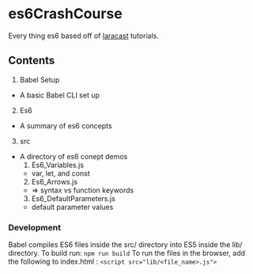 # es6CrashCourse
Every thing es6 based off of [laracast](https://laracasts.com) tutorials.

## Contents
1. Babel Setup
  - A basic Babel CLI set up
2. Es6
  - A summary of es6 concepts
3. src
  - A directory of es6 conept demos
    1. Es6_Variables.js
      - var, let, and const
    2. Es6_Arrows.js
      - => syntax vs function keywords
    3. Es6_DefaultParameters.js
      - default parameter values

### Development
Babel compiles ES6 files inside the src/ directory into ES5 inside the lib/ directory.
To build run:
``` npm run build ```
To run the files in the browser, add the following to index.html :
```<script src="lib/<file_name>.js">```
